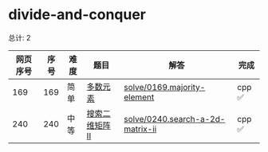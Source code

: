 # divide-and-conquer

<!--- table -->


总计: 2

| 网页序号 | 序号 | 难度 | 题目                    | 解答                      | 完成 |
| ---- | ---- | ---- | ------------------ | ---------------- | -------- | 
| 169 | 169 | 简单 | [多数元素](https://leetcode.cn/problems/majority-element/description/) | [solve/0169.majority-element](../solve/0169.majority-element)| cpp ✅ |
| 240 | 240 | 中等 | [搜索二维矩阵 II](https://leetcode.cn/problems/search-a-2d-matrix-ii/description/) | [solve/0240.search-a-2d-matrix-ii](../solve/0240.search-a-2d-matrix-ii)| cpp ✅ |
